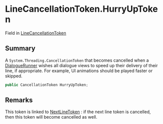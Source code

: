 # LineCancellationToken.HurryUpToken

Field in [LineCancellationToken](/docs/api/csharp/yarn.unity.linecancellationtoken.md)

## Summary


A  `System.Threading.CancellationToken`  that becomes cancelled when a  [DialogueRunner](yarn.unity.dialoguerunner.md)  wishes all dialogue views to speed up their
delivery of their line, if appropriate. For example, UI animations
should be played faster or skipped.


```csharp
public CancellationToken HurryUpToken;
```

## Remarks

This token is linked to  [NextLineToken](yarn.unity.linecancellationtoken.nextlinetoken.md) : if the
next line token is cancelled, then this token will become cancelled
as well.

